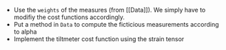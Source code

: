 -   Use the `weights` of the measures (from [[Data]]).
    We simply have to modifiy the cost functions accordingly.
-   Put a method in `Data` to compute the ficticious measurements according to alpha
-   Implement the tiltmeter cost function using the strain tensor
